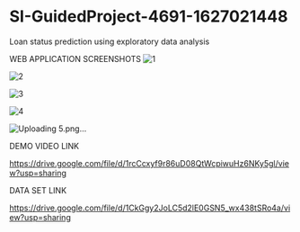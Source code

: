 # SI-GuidedProject-4691-1627021448

Loan status prediction using exploratory data analysis

WEB APPLICATION SCREENSHOTS
![1](https://user-images.githubusercontent.com/88151701/127605089-dd3f7034-2742-4aa9-881c-487c50e2d9c1.PNG)

![2](https://user-images.githubusercontent.com/88151701/127605099-f1a721c4-f028-4e3d-bfd8-fdacc23024a0.png)

![3](https://user-images.githubusercontent.com/88151701/127605121-75f8ce41-4f5e-4b36-9e59-0d0f41955259.png)

![4](https://user-images.githubusercontent.com/88151701/127605134-8f35fb4a-855a-4fee-ba9f-159559bcd653.PNG)

![Uploading 5.png…]()


DEMO VIDEO LINK

https://drive.google.com/file/d/1rcCcxyf9r86uD08QtWcpiwuHz6NKy5gl/view?usp=sharing

DATA SET LINK

https://drive.google.com/file/d/1CkGgy2JoLC5d2lE0GSN5_wx438tSRo4a/view?usp=sharing
